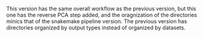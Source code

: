 This version has the same overall workflow as the previous version, but this one has the reverse PCA step added, and the oragnization
of the directories minics that of the snakemake pipeline version. The previous version has directories organized by output types
instead of organized by datasets.
